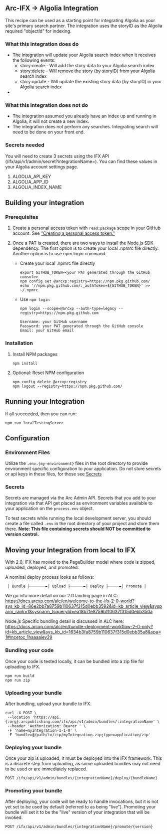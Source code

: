 ## Arc-IFX -> Algolia Integration 
This recipe can be used as a starting point for integrating Algolia as your site's primary search partner.  The integration uses the storyID as the Algolia required "objectId" for indexing.

### What this integration does do
- The integration will update your Algolia search index when it receives the following events:
  - story:create - Will add the story data to your Algolia search index
  - story:delete - Will remove the story (by storyID) from your Algolia search index
  - story:update - Will update the existing story data (by storyID) in your Algolia search index
- 
### What this integration does not do
- The integration assumed you already have an index up and running in Algolia, it will not create a new index.
- The integration does not perform any searches.  Integrating search will need to be done on your front end.

### Secrets needed
You will need to create 3 secrets using the IFX API (/ifx/api/v1/admin/secret?integrationName=<integrationName>).  You can find these values in your Algolia account settings page.
1. ALGOLIA_API_KEY
2. ALGOLIA_APP_ID
3. ALGOLIA_INDEX_NAME

## Building your integration

### Prerequisites


1. Create a personal access token with `read:package` scope in your GitHub account. See ["Creating a personal access token."](https://docs.github.com/en/enterprise-server@3.4/authentication/keeping-your-account-and-data-secure/creating-a-personal-access-token)

2. Once a PAT is created, there are two ways to install the Node.js SDK dependency. The first option is to create your local .npmrc file directly. Another option is to use npm login command.

    - Create your local .npmrc file directly
      ```
      export GITHUB_TOKEN=<your PAT generated through the GitHub console>
      npm config set @arcxp:registry=https://npm.pkg.github.com/
      echo '//npm.pkg.github.com/:_authToken=${GITHUB_TOKEN}' >> ~/.npmrc
      ```
    - Use `npm login`
      ```
      npm login --scope=@arcxp --auth-type=legacy --registry=https://npm.pkg.github.com
     
      Username: your GitHub username
      Password: your PAT generated through the GitHub console
      Email: your GitHub email
      ```

### Installation


1. Install NPM packages
   ```
   npm install
   ```
2. Optional: Reset NPM configuration
   ```
   npm config delete @arcxp:registry
   npm logout --registry=https://npm.pkg.github.com/
   ```


## Running your Integration

If all succeeded, then you can run:
```
npm run localTestingServer
```


## Configuration


### Environment Files

Utilize the `.env.{my-environment}` files in the root directory to provide environment specific
configuration to your application. Do not store secrets or api keys in these files, for those see [Secrets](#secrets)


### Secrets
Secrets are managed via the Arc Admin API. Secrets that you add to your integration via that API get placed as environment variables available to your application on the `process.env` object.

To test secrets while running the local development server, you should create a file called `.env` in
the root directory of your project and store them there. **Note: This file containing secrets should NOT be committed to version control.**

## Moving your Integration from local to IFX
With 2.0, IFX has moved to the PageBuilder model where code is zipped, uploaded, deployed, and promoted.

A nominal deploy process looks as follows:

     │ Bundle ├───────►│ Upload ├──────►│ Deploy ├─────►│ Promote │

We go into more detail on our 2.0 landing page in ALC: https://docs.arcxp.com/alc/en/welcome-to-the-ifx-2-0-world?sys_kb_id=86e2bb7a8759b110637f315d0ebb3592&id=kb_article_view&sysparm_rank=1&sysparm_tsqueryId=ea18b7fe8759b110637f315d0ebb350a

Node.js Specific bundling detail is discussed in ALC here: https://docs.arcxp.com/alc/en/bundle-deployment-workflow-2-0-only?id=kb_article_view&sys_kb_id=1634b3fa8759b110637f315d0ebb35a8&spa=1#mcetoc_1haaaajev29

### Bundling your code
Once your code is tested locally, it can be bundled into a zip file for uploading to IFX.
```
npm run build
npm run zip
```

### Uploading your bundle
After bundling, upload your bundle to IFX.
```
curl -X POST \
 --location 'https://api.{:org}.arcpublishing.com/ifx/api/v1/admin/bundles/:integrationName' \
 --header 'Authorization: Bearer ' \
 -F 'name=myIntegration-1-1-0' \
 -F 'bundle=@/path/to/zip/myIntegration.zip;type=application/zip'
```

### Deploying your bundle
Once your zip is uploaded, it must be deployed into the IFX framework.  This is a discrete step from uploading, as some uploaded bundles may not need to be used or are immediately replaced.
```
POST /ifx/api/v1/admin/bundles/{integrationName}/deploy/{bundleName}
```

### Promoting your bundle
After deploying, your code will be ready to handle invocations, but it is not yet set to be used by default (referred to as being "live").  Promoting your bundle will set it to be the "live" version of your integration that will be invoked.
```
POST /ifx/api/v1/admin/bundles/{integrationName}/promote/{version}
```
